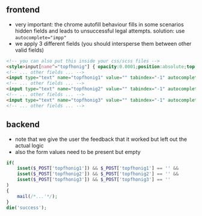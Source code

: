 ## frontend

- very important: the chrome autofill behaviour fills in some scenarios hidden fields and leads to unsuccessful legal attempts. solution: use ```autocomplete="impp"```
- we apply 3 different fields (you should intersperse them between other valid fields)

```html
<!-- you can also put this inside your css/scss files -->
<style>input[name^="topfhonig"] { opacity:0.0001;position:absolute;top:0;left:-999999px; }</style>
<!-- ... other fields ... -->
<input type="text" name="topfhonig1" value="" tabindex="-1" autocomplete="impp" />
<!-- ... other fields ... -->
<input type="text" name="topfhonig2" value="" tabindex="-1" autocomplete="impp" />
<!-- ... other fields ... -->
<input type="text" name="topfhonig3" value="" tabindex="-1" autocomplete="impp" />
<!-- ... other fields ... -->
```

## backend

- note that we give the user the feedback that it worked but left out the actual logic
- also the form values need to be present but empty

```php
if(
  	isset($_POST['topfhonig1']) && $_POST['topfhonig1'] == '' &&
  	isset($_POST['topfhonig2']) && $_POST['topfhonig2'] == '' &&
  	isset($_POST['topfhonig3']) && $_POST['topfhonig3'] == ''
)
{
    mail(/*...'*/);
}
die('success');
```